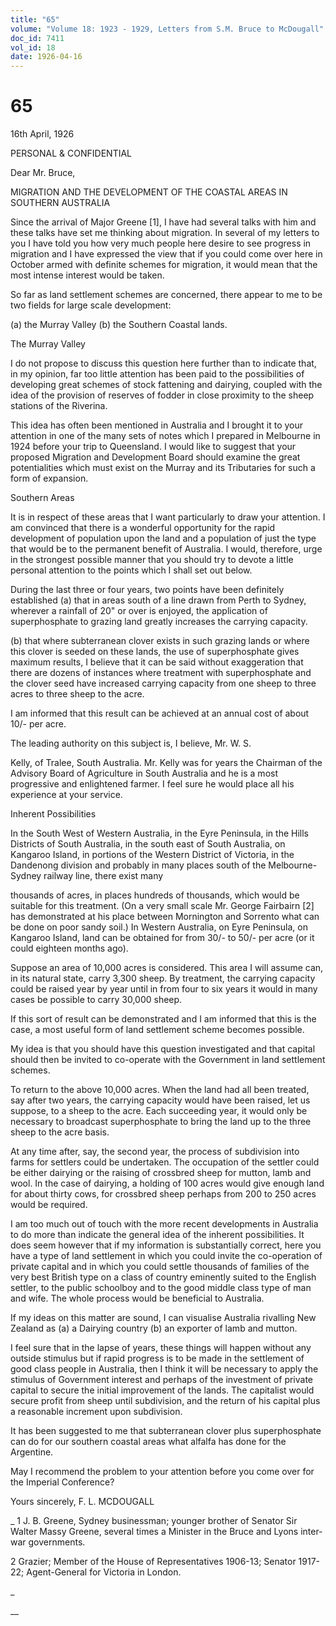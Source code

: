 ```yaml
---
title: "65"
volume: "Volume 18: 1923 - 1929, Letters from S.M. Bruce to McDougall"
doc_id: 7411
vol_id: 18
date: 1926-04-16
---
```


# 65

16th April, 1926

PERSONAL &amp; CONFIDENTIAL

Dear Mr. Bruce,

MIGRATION AND THE DEVELOPMENT OF THE COASTAL AREAS IN SOUTHERN AUSTRALIA

Since the arrival of Major Greene [1], I have had several talks with him and these talks have set me thinking about migration. In several of my letters to you I have told you how very much people here desire to see progress in migration and I have expressed the view that if you could come over here in October armed with definite schemes for migration, it would mean that the most intense interest would be taken.

So far as land settlement schemes are concerned, there appear to me to be two fields for large scale development:

(a) the Murray Valley (b) the Southern Coastal lands.

The Murray Valley

I do not propose to discuss this question here further than to indicate that, in my opinion, far too little attention has been paid to the possibilities of developing great schemes of stock fattening and dairying, coupled with the idea of the provision of reserves of fodder in close proximity to the sheep stations of the Riverina.

This idea has often been mentioned in Australia and I brought it to your attention in one of the many sets of notes which I prepared in Melbourne in 1924 before your trip to Queensland. I would like to suggest that your proposed Migration and Development Board should examine the great potentialities which must exist on the Murray and its Tributaries for such a form of expansion.

Southern Areas

It is in respect of these areas that I want particularly to draw your attention. I am convinced that there is a wonderful opportunity for the rapid development of population upon the land and a population of just the type that would be to the permanent benefit of Australia. I would, therefore, urge in the strongest possible manner that you should try to devote a little personal attention to the points which I shall set out below.

During the last three or four years, two points have been definitely established (a) that in areas south of a line drawn from Perth to Sydney, wherever a rainfall of 20" or over is enjoyed, the application of superphosphate to grazing land greatly increases the carrying capacity.

(b) that where subterranean clover exists in such grazing lands or where this clover is seeded on these lands, the use of superphosphate gives maximum results, I believe that it can be said without exaggeration that there are dozens of instances where treatment with superphosphate and the clover seed have increased carrying capacity from one sheep to three acres to three sheep to the acre.

I am informed that this result can be achieved at an annual cost of about 10/- per acre.

The leading authority on this subject is, I believe, Mr. W. S.

Kelly, of Tralee, South Australia. Mr. Kelly was for years the Chairman of the Advisory Board of Agriculture in South Australia and he is a most progressive and enlightened farmer. I feel sure he would place all his experience at your service.

Inherent Possibilities

In the South West of Western Australia, in the Eyre Peninsula, in the Hills Districts of South Australia, in the south east of South Australia, on Kangaroo Island, in portions of the Western District of Victoria, in the Dandenong division and probably in many places south of the Melbourne-Sydney railway line, there exist many 

thousands of acres, in places hundreds of thousands, which would be suitable for this treatment. (On a very small scale Mr. George Fairbairn [2] has demonstrated at his place between Mornington and Sorrento what can be done on poor sandy soil.) In Western Australia, on Eyre Peninsula, on Kangaroo Island, land can be obtained for from 30/- to 50/- per acre (or it could eighteen months ago).

Suppose an area of 10,000 acres is considered. This area I will assume can, in its natural state, carry 3,300 sheep. By treatment, the carrying capacity could be raised year by year until in from four to six years it would in many cases be possible to carry 30,000 sheep.

If this sort of result can be demonstrated and I am informed that this is the case, a most useful form of land settlement scheme becomes possible.

My idea is that you should have this question investigated and that capital should then be invited to co-operate with the Government in land settlement schemes.

To return to the above 10,000 acres. When the land had all been treated, say after two years, the carrying capacity would have been raised, let us suppose, to a sheep to the acre. Each succeeding year, it would only be necessary to broadcast superphosphate to bring the land up to the three sheep to the acre basis.

At any time after, say, the second year, the process of subdivision into farms for settlers could be undertaken. The occupation of the settler could be either dairying or the raising of crossbred sheep for mutton, lamb and wool. In the case of dairying, a holding of 100 acres would give enough land for about thirty cows, for crossbred sheep perhaps from 200 to 250 acres would be required.

I am too much out of touch with the more recent developments in Australia to do more than indicate the general idea of the inherent possibilities. It does seem however that if my information is substantially correct, here you have a type of land settlement in which you could invite the co-operation of private capital and in which you could settle thousands of families of the very best British type on a class of country eminently suited to the English settler, to the public schoolboy and to the good middle class type of man and wife. The whole process would be beneficial to Australia.

If my ideas on this matter are sound, I can visualise Australia rivalling New Zealand as (a) a Dairying country (b) an exporter of lamb and mutton.

I feel sure that in the lapse of years, these things will happen without any outside stimulus but if rapid progress is to be made in the settlement of good class people in Australia, then I think it will be necessary to apply the stimulus of Government interest and perhaps of the investment of private capital to secure the initial improvement of the lands. The capitalist would secure profit from sheep until subdivision, and the return of his capital plus a reasonable increment upon subdivision.

It has been suggested to me that subterranean clover plus superphosphate can do for our southern coastal areas what alfalfa has done for the Argentine.

May I recommend the problem to your attention before you come over for the Imperial Conference?

Yours sincerely, F. L. MCDOUGALL 

_ 1 J. B. Greene, Sydney businessman; younger brother of Senator Sir Walter Massy Greene, several times a Minister in the Bruce and Lyons inter-war governments.

2 Grazier; Member of the House of Representatives 1906-13; Senator 1917-22; Agent-General for Victoria in London.

_

__
